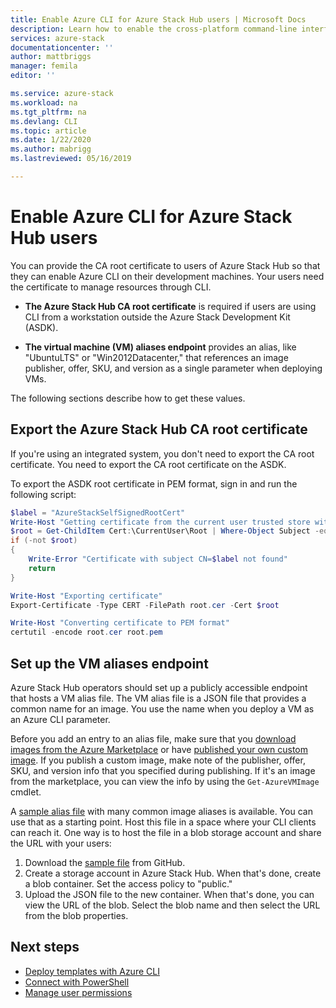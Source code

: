 ```yaml
---
title: Enable Azure CLI for Azure Stack Hub users | Microsoft Docs
description: Learn how to enable the cross-platform command-line interface (CLI) to manage and deploy resources on Azure Stack Hub.
services: azure-stack
documentationcenter: ''
author: mattbriggs
manager: femila
editor: ''

ms.service: azure-stack
ms.workload: na
ms.tgt_pltfrm: na
ms.devlang: CLI
ms.topic: article
ms.date: 1/22/2020
ms.author: mabrigg
ms.lastreviewed: 05/16/2019

---
```

# Enable Azure CLI for Azure Stack Hub users

You can provide the CA root certificate to users of Azure Stack Hub so that they can enable Azure CLI on their development machines. Your users need the certificate to manage resources through CLI.

 - **The Azure Stack Hub CA root certificate** is required if users are using CLI from a workstation outside the Azure Stack Development Kit (ASDK).  

 - **The virtual machine (VM) aliases endpoint** provides an alias, like "UbuntuLTS" or "Win2012Datacenter," that references an image publisher, offer, SKU, and version as a single parameter when deploying VMs.  

The following sections describe how to get these values.

## Export the Azure Stack Hub CA root certificate

If you're using an integrated system, you don't need to export the CA root certificate. You need to export the CA root certificate on the ASDK.

To export the ASDK root certificate in PEM format, sign in and run the following script:

```powershell
$label = "AzureStackSelfSignedRootCert"
Write-Host "Getting certificate from the current user trusted store with subject CN=$label"
$root = Get-ChildItem Cert:\CurrentUser\Root | Where-Object Subject -eq "CN=$label" | select -First 1
if (-not $root)
{
    Write-Error "Certificate with subject CN=$label not found"
    return
}

Write-Host "Exporting certificate"
Export-Certificate -Type CERT -FilePath root.cer -Cert $root

Write-Host "Converting certificate to PEM format"
certutil -encode root.cer root.pem
```

## Set up the VM aliases endpoint

Azure Stack Hub operators should set up a publicly accessible endpoint that hosts a VM alias file. The VM alias file is a JSON file that provides a common name for an image. You use the name when you deploy a VM as an Azure CLI parameter.  

Before you add an entry to an alias file, make sure that you [download images from the Azure Marketplace](azure-stack-download-azure-marketplace-item.md) or have [published your own custom image](azure-stack-add-vm-image.md). If you publish a custom image, make note of the publisher, offer, SKU, and version info that you specified during publishing. If it's an image from the marketplace, you can view the info by using the `Get-AzureVMImage` cmdlet.  

A [sample alias file](https://raw.githubusercontent.com/Azure/azure-rest-api-specs/master/arm-compute/quickstart-templates/aliases.json) with many common image aliases is available. You can use that as a starting point. Host this file in a space where your CLI clients can reach it. One way is to host the file in a blob storage account and share the URL with your users:

1. Download the [sample file](https://raw.githubusercontent.com/Azure/azure-rest-api-specs/master/arm-compute/quickstart-templates/aliases.json) from GitHub.
2. Create a storage account in Azure Stack Hub. When that's done, create a blob container. Set the access policy to "public."  
3. Upload the JSON file to the new container. When that's done, you can view the URL of the blob. Select the blob name and then select the URL from the blob properties.

## Next steps

- [Deploy templates with Azure CLI](../user/azure-stack-deploy-template-command-line.md )
- [Connect with PowerShell](azure-stack-powershell-install.md)
- [Manage user permissions](azure-stack-manage-permissions.md)
